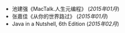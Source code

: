 * 池建强《MacTalk.人生元编程》  (*2015年01月*)
* 张嘉佳《从你的世界路过》 (*2015年01月*)
* Java in a Nutshell, 6th Edition (*2015年02月*)
